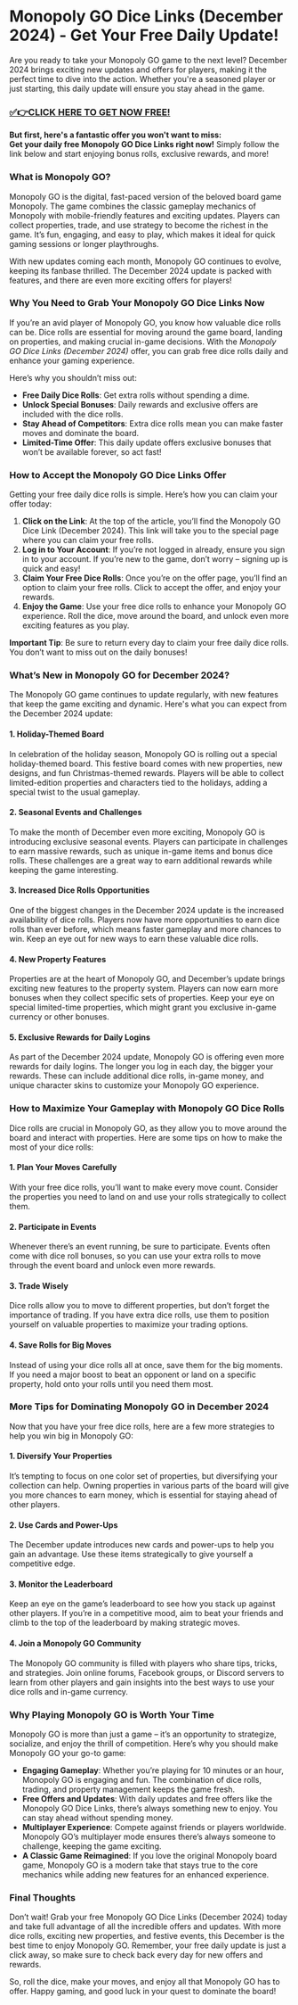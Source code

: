# Monopoly GO Dice Links (December 2024) - Get Your Free Daily Update!

Are you ready to take your Monopoly GO game to the next level? December 2024 brings exciting new updates and offers for players, making it the perfect time to dive into the action. Whether you're a seasoned player or just starting, this daily update will ensure you stay ahead in the game.

### [✅👉CLICK HERE TO GET NOW FREE!](https://freeforyou.xyz/monopoly/go/)

**But first, here's a fantastic offer you won't want to miss:**  
**Get your daily free Monopoly GO Dice Links right now!** Simply follow the link below and start enjoying bonus rolls, exclusive rewards, and more!

### What is Monopoly GO?

Monopoly GO is the digital, fast-paced version of the beloved board game Monopoly. The game combines the classic gameplay mechanics of Monopoly with mobile-friendly features and exciting updates. Players can collect properties, trade, and use strategy to become the richest in the game. It’s fun, engaging, and easy to play, which makes it ideal for quick gaming sessions or longer playthroughs.

With new updates coming each month, Monopoly GO continues to evolve, keeping its fanbase thrilled. The December 2024 update is packed with features, and there are even more exciting offers for players!

### Why You Need to Grab Your Monopoly GO Dice Links Now

If you’re an avid player of Monopoly GO, you know how valuable dice rolls can be. Dice rolls are essential for moving around the game board, landing on properties, and making crucial in-game decisions. With the *Monopoly GO Dice Links (December 2024)* offer, you can grab free dice rolls daily and enhance your gaming experience.

Here’s why you shouldn’t miss out:
- **Free Daily Dice Rolls**: Get extra rolls without spending a dime.
- **Unlock Special Bonuses**: Daily rewards and exclusive offers are included with the dice rolls.
- **Stay Ahead of Competitors**: Extra dice rolls mean you can make faster moves and dominate the board.
- **Limited-Time Offer**: This daily update offers exclusive bonuses that won’t be available forever, so act fast!

### How to Accept the Monopoly GO Dice Links Offer

Getting your free daily dice rolls is simple. Here’s how you can claim your offer today:

1. **Click on the Link**: At the top of the article, you’ll find the Monopoly GO Dice Link (December 2024). This link will take you to the special page where you can claim your free rolls.
2. **Log in to Your Account**: If you’re not logged in already, ensure you sign in to your account. If you’re new to the game, don’t worry – signing up is quick and easy!
3. **Claim Your Free Dice Rolls**: Once you’re on the offer page, you’ll find an option to claim your free rolls. Click to accept the offer, and enjoy your rewards.
4. **Enjoy the Game**: Use your free dice rolls to enhance your Monopoly GO experience. Roll the dice, move around the board, and unlock even more exciting features as you play.

**Important Tip**: Be sure to return every day to claim your free daily dice rolls. You don’t want to miss out on the daily bonuses!

### What’s New in Monopoly GO for December 2024?

The Monopoly GO game continues to update regularly, with new features that keep the game exciting and dynamic. Here's what you can expect from the December 2024 update:

#### 1. **Holiday-Themed Board**

In celebration of the holiday season, Monopoly GO is rolling out a special holiday-themed board. This festive board comes with new properties, new designs, and fun Christmas-themed rewards. Players will be able to collect limited-edition properties and characters tied to the holidays, adding a special twist to the usual gameplay.

#### 2. **Seasonal Events and Challenges**

To make the month of December even more exciting, Monopoly GO is introducing exclusive seasonal events. Players can participate in challenges to earn massive rewards, such as unique in-game items and bonus dice rolls. These challenges are a great way to earn additional rewards while keeping the game interesting.

#### 3. **Increased Dice Rolls Opportunities**

One of the biggest changes in the December 2024 update is the increased availability of dice rolls. Players now have more opportunities to earn dice rolls than ever before, which means faster gameplay and more chances to win. Keep an eye out for new ways to earn these valuable dice rolls.

#### 4. **New Property Features**

Properties are at the heart of Monopoly GO, and December’s update brings exciting new features to the property system. Players can now earn more bonuses when they collect specific sets of properties. Keep your eye on special limited-time properties, which might grant you exclusive in-game currency or other bonuses.

#### 5. **Exclusive Rewards for Daily Logins**

As part of the December 2024 update, Monopoly GO is offering even more rewards for daily logins. The longer you log in each day, the bigger your rewards. These can include additional dice rolls, in-game money, and unique character skins to customize your Monopoly GO experience.

### How to Maximize Your Gameplay with Monopoly GO Dice Rolls

Dice rolls are crucial in Monopoly GO, as they allow you to move around the board and interact with properties. Here are some tips on how to make the most of your dice rolls:

#### 1. **Plan Your Moves Carefully**

With your free dice rolls, you’ll want to make every move count. Consider the properties you need to land on and use your rolls strategically to collect them.

#### 2. **Participate in Events**

Whenever there’s an event running, be sure to participate. Events often come with dice roll bonuses, so you can use your extra rolls to move through the event board and unlock even more rewards.

#### 3. **Trade Wisely**

Dice rolls allow you to move to different properties, but don’t forget the importance of trading. If you have extra dice rolls, use them to position yourself on valuable properties to maximize your trading options.

#### 4. **Save Rolls for Big Moves**

Instead of using your dice rolls all at once, save them for the big moments. If you need a major boost to beat an opponent or land on a specific property, hold onto your rolls until you need them most.

### More Tips for Dominating Monopoly GO in December 2024

Now that you have your free dice rolls, here are a few more strategies to help you win big in Monopoly GO:

#### 1. **Diversify Your Properties**

It’s tempting to focus on one color set of properties, but diversifying your collection can help. Owning properties in various parts of the board will give you more chances to earn money, which is essential for staying ahead of other players.

#### 2. **Use Cards and Power-Ups**

The December update introduces new cards and power-ups to help you gain an advantage. Use these items strategically to give yourself a competitive edge.

#### 3. **Monitor the Leaderboard**

Keep an eye on the game’s leaderboard to see how you stack up against other players. If you’re in a competitive mood, aim to beat your friends and climb to the top of the leaderboard by making strategic moves.

#### 4. **Join a Monopoly GO Community**

The Monopoly GO community is filled with players who share tips, tricks, and strategies. Join online forums, Facebook groups, or Discord servers to learn from other players and gain insights into the best ways to use your dice rolls and in-game currency.

### Why Playing Monopoly GO is Worth Your Time

Monopoly GO is more than just a game – it’s an opportunity to strategize, socialize, and enjoy the thrill of competition. Here’s why you should make Monopoly GO your go-to game:

- **Engaging Gameplay**: Whether you’re playing for 10 minutes or an hour, Monopoly GO is engaging and fun. The combination of dice rolls, trading, and property management keeps the game fresh.
- **Free Offers and Updates**: With daily updates and free offers like the Monopoly GO Dice Links, there’s always something new to enjoy. You can stay ahead without spending money.
- **Multiplayer Experience**: Compete against friends or players worldwide. Monopoly GO’s multiplayer mode ensures there’s always someone to challenge, keeping the game exciting.
- **A Classic Game Reimagined**: If you love the original Monopoly board game, Monopoly GO is a modern take that stays true to the core mechanics while adding new features for an enhanced experience.

### Final Thoughts

Don’t wait! Grab your free Monopoly GO Dice Links (December 2024) today and take full advantage of all the incredible offers and updates. With more dice rolls, exciting new properties, and festive events, this December is the best time to enjoy Monopoly GO. Remember, your free daily update is just a click away, so make sure to check back every day for new offers and rewards. 

So, roll the dice, make your moves, and enjoy all that Monopoly GO has to offer. Happy gaming, and good luck in your quest to dominate the board!
